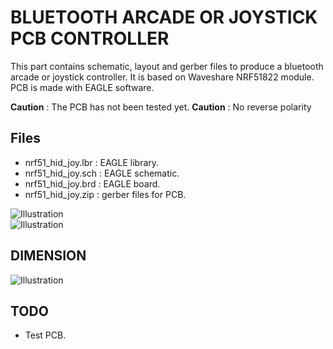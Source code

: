 BLUETOOTH ARCADE OR JOYSTICK PCB CONTROLLER
==========

This part contains schematic, layout and gerber files to produce a bluetooth arcade or joystick controller. It is
based on Waveshare NRF51822 module. PCB is made with EAGLE software.

**Caution** : The PCB has not been tested yet.
**Caution** : No reverse polarity


Files
--------------------

 * nrf51_hid_joy.lbr : EAGLE library.
 * nrf51_hid_joy.sch : EAGLE schematic.
 * nrf51_hid_joy.brd : EAGLE board.
 * nrf51_hid_joy.zip : gerber files for PCB.

![Illustration](https://github.com/execuc/diy_ble_arcade_stick/blob/master/pcb/images/schema.png)  
![Illustration](https://github.com/execuc/diy_ble_arcade_stick/blob/master/pcb/images/pcb.png)


DIMENSION
--------------------
![Illustration](https://github.com/execuc/diy_ble_arcade_stick/blob/master/pcb/images/real_pcb_dim.png)

TODO
--------------------

 * Test PCB.
 


